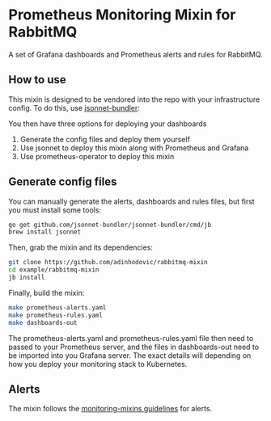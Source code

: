 # Prometheus Monitoring Mixin for RabbitMQ

A set of Grafana dashboards and Prometheus alerts and rules for RabbitMQ.

## How to use

This mixin is designed to be vendored into the repo with your infrastructure config.
To do this, use [jsonnet-bundler](https://github.com/jsonnet-bundler/jsonnet-bundler):

You then have three options for deploying your dashboards

1. Generate the config files and deploy them yourself
2. Use jsonnet to deploy this mixin along with Prometheus and Grafana
3. Use prometheus-operator to deploy this mixin

## Generate config files

You can manually generate the alerts, dashboards and rules files, but first you
must install some tools:

```sh
go get github.com/jsonnet-bundler/jsonnet-bundler/cmd/jb
brew install jsonnet
```

Then, grab the mixin and its dependencies:

```sh
git clone https://github.com/adinhodovic/rabbitmq-mixin
cd example/rabbitmq-mixin
jb install
```

Finally, build the mixin:

```sh
make prometheus-alerts.yaml
make prometheus-rules.yaml
make dashboards-out
```

The prometheus-alerts.yaml and prometheus-rules.yaml file then need to passed to your Prometheus server, and the files in dashboards-out need to be imported into you Grafana server. The exact details will depending on how you deploy your monitoring stack to Kubernetes.

## Alerts

The mixin follows the [monitoring-mixins guidelines](https://github.com/monitoring-mixins/docs#guidelines-for-alert-names-labels-and-annotations) for alerts.
